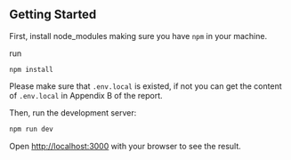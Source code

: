 ## Getting Started

First, install node_modules
making sure you have `npm` in your machine.
<p> run </p>

```
npm install
```

Please make sure that `.env.local` is existed, if not you can get the content of `.env.local` in Appendix B of the report.

Then, run the development server:

```bash
npm run dev
```

Open [http://localhost:3000](http://localhost:3000) with your browser to see the result.
